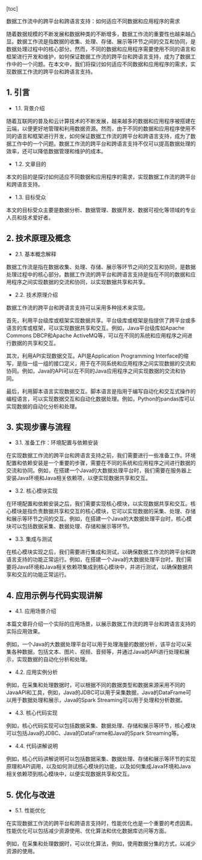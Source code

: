 
[toc]                    
                
                
数据工作流中的跨平台和跨语言支持：如何适应不同数据和应用程序的需求

随着数据规模的不断发展和数据种类的不断增多，数据工作流的重要性也越来越凸显。数据工作流是指数据的收集、处理、存储、展示等环节之间的交互和协同，是数据处理过程中的核心部分。然而，不同的数据和应用程序需要使用不同的语言和框架进行开发和维护，如何保证数据工作流的跨平台和跨语言支持，成为了数据工作中的一个问题。在本文中，我们将探讨如何适应不同数据和应用程序的需求，实现数据工作流的跨平台和跨语言支持。

## 1. 引言

- 1.1. 背景介绍

随着互联网的普及和云计算技术的不断发展，越来越多的数据和应用程序被搭建在云端，以便更好地管理和利用数据资源。然而，由于不同的数据和应用程序使用不同的语言和框架进行开发，如何保证数据工作流的跨平台和跨语言支持，成为了数据工作中的一个问题。数据工作流的跨平台和跨语言支持不仅可以提高数据处理的效率，还可以降低数据管理和维护的成本。

- 1.2. 文章目的

本文的目的是探讨如何适应不同数据和应用程序的需求，实现数据工作流的跨平台和跨语言支持。

- 1.3. 目标受众

本文的目标受众主要是数据分析、数据管理、数据开发、数据可视化等领域的专业人员和技术爱好者。

## 2. 技术原理及概念

- 2.1. 基本概念解释

数据工作流是指在数据收集、处理、存储、展示等环节之间的交互和协同，是数据处理过程中的核心部分。数据工作流的跨平台和跨语言支持是指在不同的数据和应用程序之间实现数据的交流和协同，以实现数据共享和共享。

- 2.2. 技术原理介绍

数据工作流的跨平台和跨语言支持可以采用多种技术来实现。

首先，利用平台级库或框架实现数据共享。平台级库或框架是指提供了跨平台或多语言的库或框架，可以实现数据共享和交互。例如，Java平台级库如Apache Commons DBCP和Apache ActiveMQ等，可以在不同的系统和应用程序之间进行数据的共享和交互。

其次，利用API实现数据交互。API是Application Programming Interface的缩写，是指一组一组的接口定义，用于在不同系统和应用程序之间实现数据的交流和协同。例如，Java的API可以在不同的Java应用程序之间实现数据的交流和协同。

最后，利用脚本语言实现数据交互。脚本语言是指用于编写自动化和交互式操作的编程语言，可以实现数据交互和自动化数据处理。例如，Python的pandas库可以实现数据的自动化分析和处理。

## 3. 实现步骤与流程

- 3.1. 准备工作：环境配置与依赖安装

在实现数据工作流的跨平台和跨语言支持之前，我们需要进行一些准备工作。环境配置和依赖安装是一个重要的步骤，需要在不同的系统和应用程序之间进行数据的交流和协同。例如，在搭建一个Java的大数据处理平台时，我们需要在服务器上安装Java环境和Java相关依赖项，以便实现数据共享和交互。

- 3.2. 核心模块实现

在环境配置和依赖安装之后，我们需要实现核心模块，以实现数据共享和交互。核心模块是指负责数据共享和交互的核心模块，它可以实现数据的采集、处理、存储和展示等环节之间的交互。例如，在搭建一个Java的大数据处理平台时，核心模块可以包括数据采集、数据处理、存储和展示等环节。

- 3.3. 集成与测试

在核心模块实现之后，我们需要进行集成和测试，以确保数据工作流的跨平台和跨语言支持的功能正常运行。例如，在搭建一个Java的大数据处理平台时，我们需要将Java环境和Java相关依赖项集成到核心模块中，并进行测试，以确保数据共享和交互的功能正常运行。

## 4. 应用示例与代码实现讲解

- 4.1. 应用场景介绍

本篇文章将介绍一个实际的应用场景，以展示数据工作流的跨平台和跨语言支持的实际应用效果。

例如，一个Java的大数据处理平台可以用于处理海量的数据分析，该平台可以采集各种数据，包括文本、图片、视频、音频等，并通过Java的API进行处理和展示，实现数据的自动化分析和处理。

- 4.2. 应用实例分析

例如，在采集和处理数据时，可以根据不同的数据类型和数据来源采用不同的JavaAPI和工具，例如，Java的JDBC可以用于采集数据，Java的DataFrame可以用于数据处理和展示，Java的Spark Streaming可以用于处理和分析数据。

- 4.3. 核心代码实现

例如，核心代码实现可以包括数据采集、数据处理、存储和展示等环节，核心模块可以包括Java的JDBC、Java的DataFrame和Java的Spark Streaming等。

- 4.4. 代码讲解说明

例如，核心代码讲解说明可以包括数据采集、数据处理、存储和展示等环节的实现原理和API调用，以及如何测试核心模块的功能，以及如何集成Java环境和Java相关依赖项到核心模块中，以便实现数据共享和交互。

## 5. 优化与改进

- 5.1. 性能优化

在实现数据工作流的跨平台和跨语言支持时，性能优化也是一个重要的考虑因素。性能优化可以包括减少资源使用、优化算法和优化数据库访问等方面。

例如，在采集和处理数据时，可以优化算法，例如，使用数据分集的方式，以减少资源的使用。

